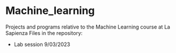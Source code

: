 # Machine_learning
Projects and programs relative to the Machine Learning course at La Sapienza
Files in the repository:
 - Lab session 9/03/2023
